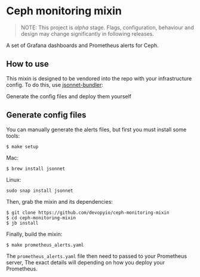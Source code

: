 # Ceph monitoring mixin

> NOTE: This project is *alpha* stage. Flags, configuration, behaviour and design may change significantly in following releases.

A set of Grafana dashboards and Prometheus alerts for Ceph.

## How to use

This mixin is designed to be vendored into the repo with your infrastructure config.
To do this, use [jsonnet-bundler](https://github.com/jsonnet-bundler/jsonnet-bundler):

Generate the config files and deploy them yourself

## Generate config files

You can manually generate the alerts files, but first you must install some tools:

```
$ make setup
```

Mac: 
```
$ brew install jsonnet
```

Linux:
```
sudo snap install jsonnet
```

Then, grab the mixin and its dependencies:

```
$ git clone https://github.com/devopyio/ceph-monitoring-mixin
$ cd ceph-monitoring-mixin
$ jb install
```

Finally, build the mixin:

```
$ make prometheus_alerts.yaml
```

The `prometheus_alerts.yaml` file then need to passed to your Prometheus server, 
The exact details will depending on how you deploy your Prometheus.

